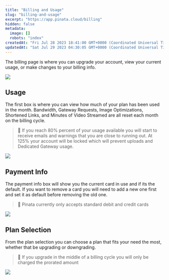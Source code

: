 ```yaml
---
title: "Billing and Usage"
slug: "billing-and-usage"
excerpt: "https://app.pinata.cloud/billing"
hidden: false
metadata: 
  image: []
  robots: "index"
createdAt: "Fri Jul 28 2023 18:41:00 GMT+0000 (Coordinated Universal Time)"
updatedAt: "Sat Jul 29 2023 04:30:05 GMT+0000 (Coordinated Universal Time)"
---
```

The billing page is where you can upgrade your account, view your current usage, or make changes to your billing info.

![](https://files.readme.io/7e19c57-Screenshot-Arc-07-29-2023-00-142x.png)

## Usage

The first box is where you can view how much of your plan has been used in the month. Bandwidth, Gateway Requests, Image Optimizations, Shortened Links, and Minutes of Video Streamed are all reset each month on the billing cycle. 

> 🚧 If you reach 80% percent of your usage available you will start to receive emails and warnings that you are close to running out. At 125% your account will be locked which will prevent uploads and Dedicated Gateway usage.

![](https://files.readme.io/852ce8c-Screenshot-Arc-07-29-2023-00-502x.png)

## Payment Info

The payment info box will show you the current card in use and if its the default. If you want to remove a card you will need to add a new one first and set it as default before removing the old one. 

> 📘 Pinata currently only accepts standard debit and credit cards

![](https://files.readme.io/4f3170a-Screenshot-Arc-07-29-2023-00-032x.png)

## Plan Selection

From the plan selection you can choose a plan that fits your need the most, whether that be upgrading or downgrading. 

> 📘 If you upgrade in the middle of a billing cycle you will only be charged the prorated amount

![](https://files.readme.io/17a1d96-Screenshot-Arc-07-29-2023-00-132x.png)
